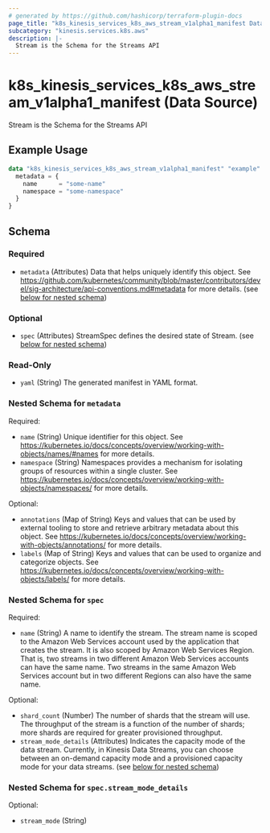 ```yaml
---
# generated by https://github.com/hashicorp/terraform-plugin-docs
page_title: "k8s_kinesis_services_k8s_aws_stream_v1alpha1_manifest Data Source - terraform-provider-k8s"
subcategory: "kinesis.services.k8s.aws"
description: |-
  Stream is the Schema for the Streams API
---
```


# k8s_kinesis_services_k8s_aws_stream_v1alpha1_manifest (Data Source)

Stream is the Schema for the Streams API

## Example Usage

```terraform
data "k8s_kinesis_services_k8s_aws_stream_v1alpha1_manifest" "example" {
  metadata = {
    name      = "some-name"
    namespace = "some-namespace"
  }
}
```

<!-- schema generated by tfplugindocs -->
## Schema

### Required

- `metadata` (Attributes) Data that helps uniquely identify this object. See https://github.com/kubernetes/community/blob/master/contributors/devel/sig-architecture/api-conventions.md#metadata for more details. (see [below for nested schema](#nestedatt--metadata))

### Optional

- `spec` (Attributes) StreamSpec defines the desired state of Stream. (see [below for nested schema](#nestedatt--spec))

### Read-Only

- `yaml` (String) The generated manifest in YAML format.

<a id="nestedatt--metadata"></a>
### Nested Schema for `metadata`

Required:

- `name` (String) Unique identifier for this object. See https://kubernetes.io/docs/concepts/overview/working-with-objects/names/#names for more details.
- `namespace` (String) Namespaces provides a mechanism for isolating groups of resources within a single cluster. See https://kubernetes.io/docs/concepts/overview/working-with-objects/namespaces/ for more details.

Optional:

- `annotations` (Map of String) Keys and values that can be used by external tooling to store and retrieve arbitrary metadata about this object. See https://kubernetes.io/docs/concepts/overview/working-with-objects/annotations/ for more details.
- `labels` (Map of String) Keys and values that can be used to organize and categorize objects. See https://kubernetes.io/docs/concepts/overview/working-with-objects/labels/ for more details.


<a id="nestedatt--spec"></a>
### Nested Schema for `spec`

Required:

- `name` (String) A name to identify the stream. The stream name is scoped to the Amazon Web Services account used by the application that creates the stream. It is also scoped by Amazon Web Services Region. That is, two streams in two different Amazon Web Services accounts can have the same name. Two streams in the same Amazon Web Services account but in two different Regions can also have the same name.

Optional:

- `shard_count` (Number) The number of shards that the stream will use. The throughput of the stream is a function of the number of shards; more shards are required for greater provisioned throughput.
- `stream_mode_details` (Attributes) Indicates the capacity mode of the data stream. Currently, in Kinesis Data Streams, you can choose between an on-demand capacity mode and a provisioned capacity mode for your data streams. (see [below for nested schema](#nestedatt--spec--stream_mode_details))

<a id="nestedatt--spec--stream_mode_details"></a>
### Nested Schema for `spec.stream_mode_details`

Optional:

- `stream_mode` (String)
